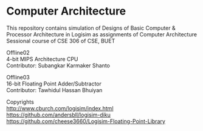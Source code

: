 # Computer Architecture  

This repository contains simulation of Designs of Basic Computer & Processor Architecture in Logisim as assignments of Computer Architecture Sessional course of CSE 306 of CSE, BUET  
  
Offline02  
    4-bit MIPS Architecture CPU  
    Contributor: Subangkar Karmaker Shanto  
  
Offline03   
    16-bit Floating Point Adder/Subtractor  
    Contributor: Tawhidul Hassan Bhuiyan  
  
  
  
Copyrights  
http://www.cburch.com/logisim/index.html  
https://github.com/andersbll/logisim-diku  
https://github.com/cheese3660/Logisim-Floating-Point-Library  
